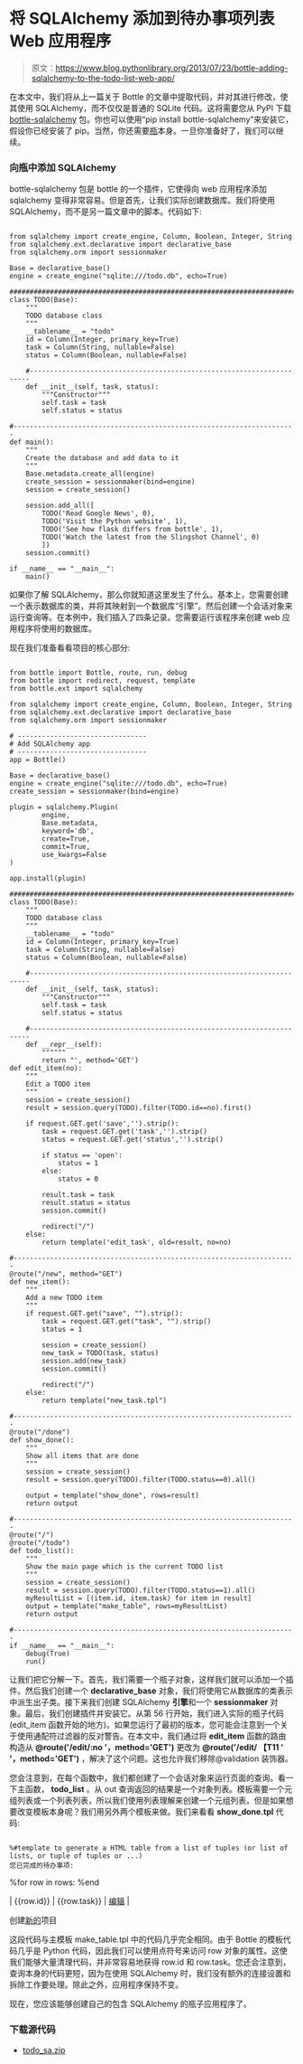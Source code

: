 # 将 SQLAlchemy 添加到待办事项列表 Web 应用程序

> 原文：<https://www.blog.pythonlibrary.org/2013/07/23/bottle-adding-sqlalchemy-to-the-todo-list-web-app/>

在本文中，我们将从上一篇关于 Bottle 的文章中提取代码，并对其进行修改，使其使用 SQLAlchemy，而不仅仅是普通的 SQLite 代码。这将需要您从 PyPI 下载 [bottle-sqlalchemy](https://pypi.python.org/pypi/bottle-sqlalchemy) 包。你也可以使用“pip install bottle-sqlalchemy”来安装它，假设你已经安装了 pip。当然，你还需要[瓶](http://bottlepy.org/docs/dev/)本身。一旦你准备好了，我们可以继续。

### 向瓶中添加 SQLAlchemy

bottle-sqlalchemy 包是 bottle 的一个插件，它使得向 web 应用程序添加 sqlalchemy 变得非常容易。但是首先，让我们实际创建数据库。我们将使用 SQLAlchemy，而不是另一篇文章中的脚本。代码如下:

```

from sqlalchemy import create_engine, Column, Boolean, Integer, String
from sqlalchemy.ext.declarative import declarative_base
from sqlalchemy.orm import sessionmaker

Base = declarative_base()
engine = create_engine("sqlite:///todo.db", echo=True)

########################################################################
class TODO(Base):
    """
    TODO database class
    """
    __tablename__ = "todo"
    id = Column(Integer, primary_key=True)
    task = Column(String, nullable=False)
    status = Column(Boolean, nullable=False)

    #----------------------------------------------------------------------
    def __init__(self, task, status):
        """Constructor"""
        self.task = task
        self.status = status

#----------------------------------------------------------------------
def main():
    """
    Create the database and add data to it
    """
    Base.metadata.create_all(engine)
    create_session = sessionmaker(bind=engine)
    session = create_session()

    session.add_all([
        TODO('Read Google News', 0),
        TODO('Visit the Python website', 1),
        TODO('See how flask differs from bottle', 1),
        TODO('Watch the latest from the Slingshot Channel', 0)
        ])
    session.commit()

if __name__ == "__main__":
    main()

```

如果你了解 SQLAlchemy，那么你就知道这里发生了什么。基本上，您需要创建一个表示数据库的类，并将其映射到一个数据库“引擎”。然后创建一个会话对象来运行查询等。在本例中，我们插入了四条记录。您需要运行该程序来创建 web 应用程序将使用的数据库。

现在我们准备看看项目的核心部分:

```

from bottle import Bottle, route, run, debug
from bottle import redirect, request, template
from bottle.ext import sqlalchemy

from sqlalchemy import create_engine, Column, Boolean, Integer, String
from sqlalchemy.ext.declarative import declarative_base
from sqlalchemy.orm import sessionmaker

# --------------------------------
# Add SQLAlchemy app
# --------------------------------
app = Bottle()

Base = declarative_base()
engine = create_engine("sqlite:///todo.db", echo=True)
create_session = sessionmaker(bind=engine)

plugin = sqlalchemy.Plugin(
        engine,
        Base.metadata,
        keyword='db',
        create=True,
        commit=True,
        use_kwargs=False
)

app.install(plugin)

########################################################################
class TODO(Base):
    """
    TODO database class
    """
    __tablename__ = "todo"
    id = Column(Integer, primary_key=True)
    task = Column(String, nullable=False)
    status = Column(Boolean, nullable=False)

    #----------------------------------------------------------------------
    def __init__(self, task, status):
        """Constructor"""
        self.task = task
        self.status = status

    #----------------------------------------------------------------------
    def __repr__(self):
        """"""
        return "', method='GET')
def edit_item(no):
    """
    Edit a TODO item
    """
    session = create_session()
    result = session.query(TODO).filter(TODO.id==no).first()

    if request.GET.get('save','').strip():
        task = request.GET.get('task','').strip()
        status = request.GET.get('status','').strip()

        if status == 'open':
            status = 1
        else:
            status = 0

        result.task = task
        result.status = status
        session.commit()

        redirect("/")
    else:
        return template('edit_task', old=result, no=no)

#----------------------------------------------------------------------
@route("/new", method="GET")
def new_item():
    """
    Add a new TODO item
    """
    if request.GET.get("save", "").strip():
        task = request.GET.get("task", "").strip()
        status = 1

        session = create_session()
        new_task = TODO(task, status)
        session.add(new_task)
        session.commit()

        redirect("/")
    else:
        return template("new_task.tpl")

#----------------------------------------------------------------------
@route("/done")
def show_done():
    """
    Show all items that are done
    """
    session = create_session()
    result = session.query(TODO).filter(TODO.status==0).all()

    output = template("show_done", rows=result)
    return output

#----------------------------------------------------------------------
@route("/")
@route("/todo")
def todo_list():
    """
    Show the main page which is the current TODO list
    """
    session = create_session()
    result = session.query(TODO).filter(TODO.status==1).all()
    myResultList = [(item.id, item.task) for item in result]
    output = template("make_table", rows=myResultList)
    return output

#----------------------------------------------------------------------
if __name__ == "__main__":
    debug(True)
    run() 
```

让我们把它分解一下。首先，我们需要一个瓶子对象，这样我们就可以添加一个插件。然后我们创建一个 **declarative_base** 对象，我们将使用它从数据库的类表示中派生出子类。接下来我们创建 SQLAlchemy **引擎**和一个 **sessionmaker** 对象。最后，我们创建插件并安装它。从第 56 行开始，我们进入实际的瓶子代码(edit_item 函数开始的地方)。如果您运行了最初的版本，您可能会注意到一个关于使用通配符过滤器的反对警告。在本文中，我们通过将 **edit_item** 函数的路由构造从 **@route('/edit/:no '，method='GET')** 更改为 **@route('/edit/ 【T11 ' '，method='GET')** ，解决了这个问题。这也允许我们移除@validation 装饰器。

您会注意到，在每个函数中，我们都创建了一个会话对象来运行页面的查询。看一下主函数， **todo_list** 。从 out 查询返回的结果是一个对象列表。模板需要一个元组列表或一个列表列表，所以我们使用列表理解来创建一个元组列表。但是如果想要改变模板本身呢？我们用另外两个模板来做。我们来看看 **show_done.tpl** 代码:

```

%#template to generate a HTML table from a list of tuples (or list of lists, or tuple of tuples or ...)
您已完成的待办事项:

```

%for row in rows: %end

| {{row.id}} | {{row.task}} | [编辑](/edit/{{row.id}}) |

创建[新的](/new)项目

这段代码与主模板 make_table.tpl 中的代码几乎完全相同。由于 Bottle 的模板代码几乎是 Python 代码，因此我们可以使用点符号来访问 row 对象的属性。这使我们能够大量清理代码，并非常容易地获得 row.id 和 row.task。您还会注意到，查询本身的代码更短，因为在使用 SQLAlchemy 时，我们没有额外的连接设置和拆除工作要处理。除此之外，应用程序保持不变。

现在，您应该能够创建自己的包含 SQLAlchemy 的瓶子应用程序了。

### 下载源代码

*   [todo_sa.zip](https://www.blog.pythonlibrary.org/wp-content/uploads/2013/07/todo_sa.zip)